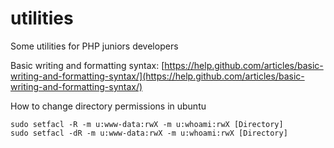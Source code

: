 # utilities
Some utilities for PHP juniors developers

Basic writing and formatting syntax: [https://help.github.com/articles/basic-writing-and-formatting-syntax/](https://help.github.com/articles/basic-writing-and-formatting-syntax/)

How to change directory permissions in ubuntu
``` 
sudo setfacl -R -m u:www-data:rwX -m u:whoami:rwX [Directory] 
sudo setfacl -dR -m u:www-data:rwX -m u:whoami:rwX [Directory]
``` 